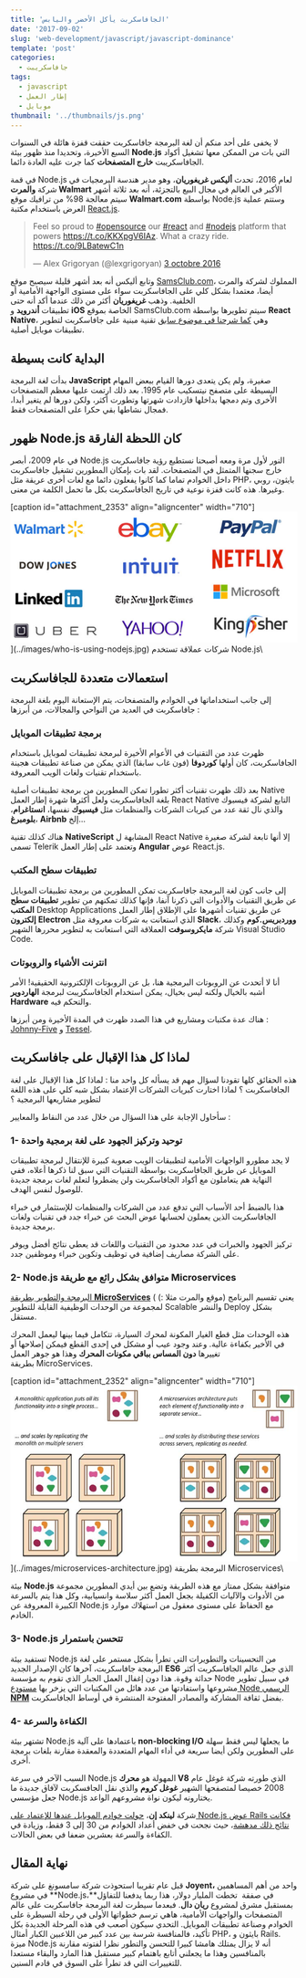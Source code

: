 ```yaml
---
title: 'الجافاسكربت يأكل الأخضر واليابس'
date: '2017-09-02'
slug: 'web-development/javascript/javascript-dominance'
template: 'post'
categories:
  - جافاسكريبت
tags:
  - javascript
  - إطار العمل
  - موبايل
thumbnail: '../thumbnails/js.png'
---
```


لا يخفى على أحد منكم أن لغة البرمجة جافاسكربت حققت قفزة هائلة في السنوات السبع الأخيرة، وتحديدا منذ ظهور بيئة **Node.js** التي بات من الممكن معها تشغيل أكواد الجافاسكريبت **خارج المتصفحات** كما جرت عليه العادة دائما.

في قمة Node.js لعام 2016، تحدث **أليكس غريغوريان**، وهو مدير هندسة البرمجيات في شركة **والمرت Walmart** الأكبر في العالم في مجال البيع بالتجزئة، أنه بعد ثلاثة أشهر سيتم معالجة 98% من ترافيك موقع **Walmart.com** بواسطة Node.js وستتم عملية العرض باستخدام مكتبة [React.js](/web-development/javascript/react-javascript-library/).

<blockquote class="twitter-tweet" data-cards="hidden" data-lang="fr"><p dir="ltr" lang="en">Feel so proud to <a href="https://twitter.com/hashtag/opensource?src=hash">#opensource</a> our <a href="https://twitter.com/hashtag/react?src=hash">#react</a> and <a href="https://twitter.com/hashtag/nodejs?src=hash">#nodejs</a> platform that powers <a href="https://t.co/KKXpgV6IAz">https://t.co/KKXpgV6IAz</a>. What a crazy ride. <a href="https://t.co/9LBatewC1n">https://t.co/9LBatewC1n</a></p>— Alex Grigoryan (@lexgrigoryan) <a href="https://twitter.com/lexgrigoryan/status/782982368374108160">3 octobre 2016</a></blockquote>

وتابع أليكس أنه بعد أشهر قليلة سيصبح موقع [SamsClub.com](https://www.samsclub.com/)، المملوك لشركة والمرت أيضا، معتمدا بشكل كلي على الجافاسكربت سواء على مستوى الواجهة الأمامية أو الخلفية. وذهب **غريغوريان** أكثر من ذلك عندما أكد أنه حتى تطبيقات **أندرويد** و **iOS** الخاصة بموقع SamsClub.com سيتم تطويرها بواسطة **React Native**، وهي [كما شرحنا في موضوع سابق](https://www.tutomena.com/web-development/javascript/%d9%85%d9%82%d8%af%d9%85%d8%a9-%d8%b9%d9%86-react-native/) تقنية مبنية على جافاسكربت لتطوير تطبيقات موبايل أصلية.

## البداية كانت بسيطة

بدأت لغة البرمجة **JavaScript** صغيرة، ولم يكن يتعدى دورها القيام ببعض المهام البسيطة على متصفح نيتسكيب عام 1995. بعد ذلك ارتمت عليها معظم المتصفحات الأخرى وتم دمجها بداخلها فازدادت شهرتها وتطورت أكثر، ولكن دورها لم يتغير أبدا، فمجال نشاطها بقي حكرا على المتصفحات فقط.

## ظهور Node.js كان اللحظة الفارقة

في عام 2009، أبصر Node.js النور لأول مرة ومعه أصبحنا نستطيع رؤية جافاسكربت خارج سجنها المتمثل في المتصفحات. لقد بات بإمكان المطورين تشغيل جافاسكربت داخل الخوادم تماما كما كانوا يفعلون دائما مع لغات أخرى عريقة مثل PHP، بايثون، روبي وغيرها. هذه كانت قفزة نوعية في تاريخ الجافاسكربت بكل ما تحمل الكلمة من معنى.

[caption id="attachment_2353" align="aligncenter" width="710"]![شركات عملاقة تستخدم Node.js](../images/who-is-using-nodejs.jpg)](../images/who-is-using-nodejs.jpg) شركات عملاقة تستخدم Node.js\

## استعمالات متعددة للجافاسكربت

إلى جانب استخداماتها في الخوادم والمتصفحات، يتم الإستعانة اليوم بلغة البرمجة جافاسكربت في العديد من النواحي والمجالات، من أبرزها :

### برمجة تطبيقات الموبايل

ظهرت عدد من التقنيات في الأعوام الأخيرة لبرمجة تطبيقات لموبايل باستخدام الجافاسكربت، كان أولها **كوردوفا** (فون غاب سابقا) الذي يمكن من صناعة تطبيقات هجينة باستخدام تقنيات ولغات الويب المعروفة.

بعد ذلك ظهرت تقنيات أكثر تطورا تمكن المطورين من برمجة تطبيقات أصلية Native بلغة الجافاسكربت ولعل أكثرها شهرة إطار العمل React Native التابع لشركة فيسبوك والذي نال ثقة عدد من كبريات الشركات والمنظمات مثل **فيسبوك** نفسها، **انستاغرام**، **بلومبرغ**، **Airbnb** إلخ...

هناك كذلك تقنية **NativeScript** المشابهة ل React Native إلا أنها تابعة لشركة صغيرة تسمى Telerik وتعتمد على إطار العمل **Angular** عوض React.js.

### تطبيقات سطح المكتب

إلى جانب كون لغة البرمجة جافاسكربت تمكن المطورين من برمجة تطبيقات الموبايل عن طريق التقنيات والأدوات التي ذكرنا آنفا، فإنها كذلك تمكنهم من تطوير **تطبيقات سطح المكتب** Desktop Applications عن طريق تقنيات أشهرها على الإطلاق إطار العمل **إلكترون** **Electron** الذي استعانت به شركات معروفة مثل **Slack**، **ووردبريس.كوم** وكذلك شركة **مايكروسوفت** العملاقة التي استعانت به لتطوير محررها الشهير Visual Studio Code.

### انترنت الأشياء والروبوتات

أنا لا أتحدث عن الروبوتات البرمجية هنا، بل عن الروبوتات الإلكترونية الحقيقية! الأمر أشبه بالخيال ولكنه ليس بخيال، يمكن استخدام الجافاسكريبت لبرمجة **الهاردوير Hardware** والتحكم فيه.

هناك عدة مكتبات ومشاريع في هذا الصدد ظهرت في المدة الأخيرة ومن أبرزها : [Johnny-Five](http://johnny-five.io/) و [Tessel](https://tessel.io/).

## لماذا كل هذا الإقبال على جافاسكربت

هذه الحقائق كلها تقودنا لسؤال مهم قد يسأله كل واحد منا : لماذا كل هذا الإقبال على لغة الجافاسكربت ؟ لماذا اختارت كبريات الشركات الإعتماد بشكل شبه كلي على هذه اللغة لتطوير مشاريعها البرمجية ؟

سأحاول الإجابة على هذا السؤال من خلال عدد من النقاط والمعايير :

### 1- توحيد وتركيز الجهود على لغة برمجية واحدة

لا يجد مطورو الواجهات الأمامية لتطبيقات الويب صعوبة كبيرة للإنتقال لبرمجة تطبيقات الموبايل عن طريق الجافاسكربت بواسطة التقنيات التي سبق لنا ذكرها أعلاه، ففي النهاية هم يتعاملون مع أكواد الجافاسكربت ولن يضطروا لتعلم لغات برمجة جديدة للوصول لنفس الهدف.

هذا بالضبط أحد الأسباب التي تدفع عدد من الشركات والمنظمات للإستثمار في خبراء الجافاسكربت الذين يعملون لحسابها عوض البحث عن خبراء جدد في تقنيات ولغات برمجة جديدة.

تركيز الجهود والخبرات في عدد محدود من التقنيات واللغات قد يعطي نتائج أفضل ويوفر على الشركة مصاريف إضافية في توظيف وتكوين خبراء وموظفين جدد.

### 2- Node.js متوافق بشكل رائع مع طريقة Microservices

[البرمجة والتطوير بطريقة **MicroServices**](https://www.manshar.com/articles/%D8%A8%D9%86%D8%A7%D8%A1-%D8%A7%D9%84%D9%85%D9%88%D8%A7%D9%82%D8%B9-%D8%A8%D8%B7%D8%B1%D9%8A%D9%82%D8%A9-microservices=2y4bbOaxfqRmBMsQxbS5Jg/read/) يعني تقسيم البرنامج (موقع والمرت مثلا :) ) لمجموعة من الوحدات الوظيفية القابلة للتطوير Scalable والنشر Deploy بشكل مستقل.

هذه الوحدات مثل قطع الغيار المكونة لمحرك السيارة، تتكامل فيما بينها ليعمل المحرك في الأخير بكفاءة عالية. وعند وجود عيب أو مشكل في إحدى القطع فيمكن إصلاحها أو تغييرها **دون المساس بباقي مكونات المحرك** وهذا هو جوهر العمل بطريقة MicroServices.

[caption id="attachment_2352" align="aligncenter" width="710"]![البرمجة بطريقة Microservices](../images/microservices-architecture.jpg)](../images/microservices-architecture.jpg) البرمجة بطريقة Microservices\

بيئة **Node.js** متوافقة بشكل ممتاز مع هذه الطريقة وتضع بين أيدي المطورين مجموعة من الأدوات والآليات الكفيلة بجعل العمل أكثر سلاسة وانسيابية، وكل هذا يتم بالسرعة الكبيرة المعروفة عن Node.js مع الحفاظ على مستوى معقول من استهلاك موارد الخادم.

### 3- Node.js تتحسن باستمرار

تستفيد بيئة Node.js من التحسينات والتطويرات التي تطرأ بشكل مستمر على لغة البرمجة جافاسكربت، آخرها كان الإصدار الجديد **ES6** الذي جعل عالم الجافاسكربت أكثر حداثة وقوة. هذا دون إغفال العمل الجبار الذي تقوم به مؤسسة Node في سبيل تطوير مشروعها واستفادتها من عدد هائل من المكتبات التي يزخر بها [مستودع Node الرسمي **NPM**](https://www.npmjs.com/) بفضل ثقافة المشاركة والمصادر المفتوحة المنتشرة في أوساط الجافاسكربت.

### 4- الكفاءة والسرعة

تشتهر بيئة Node.js باعتمادها على آلية **non-blocking I/O** ما يجعلها ليس فقط سهلة على المطورين ولكن أيضا سريعة في أداء المهام المتعددة والمعقدة مقارنة بلغات برمجة أخرى.

السبب الآخر في سرعة Node.js المهولة هو **محرك V8** الذي طورته شركة غوغل عام 2008 خصيصا لمتصفحها الشهير **غوغل كروم** والذي نقل الجافسكربت لآفاق جديدة ما جعل مؤسسي Node.js يختارونه ليكون نواة مشروعهم الواعد.

شركة **لينكد إن**، [حولت خوادم الموبايل عندها للإعتماد على Node.js عوض Rails فكانت نتائج ذلك مدهشة](http://highscalability.com/blog/2012/10/4/linkedin-moved-from-rails-to-node-27-servers-cut-and-up-to-2.html)، حيث نجحت في خفض أعداد الخوادم من 30 إلى 3 فقط، وزيادة في الكفاءة والسرعة بعشرين ضعفا في بعض الحالات.

## نهاية المقال

قبل عام تقريبا استحوذت شركة سامسونغ على شركة **Joyent،** واحد من أهم المساهمين في مشروع **Node.js،**في صفقة  تخطت المليار دولار، هذا ربما يدفعنا للتفاؤل بمستقبل مشرق لمشروع **ريان دال**. فبعدما سيطرت لغة البرمجة جافاسكربت على عالم المتصفحات والواجهات الأمامية، هاهي ترسم خطواتها الأولى في رحلة السيطرة على الخوادم وصناعة تطبيقات الموبايل. التحدي سيكون أصعب في هذه المرحلة الجديدة بكل تأكيد، فالمنافسة شرسة بين عدد كبير من اللاعبين الكبار أمثال PHP، بايثون و Rails. ميزة Node.js أنه لا يزال يمتلك هامشا كبيرا للتحسن والتطور نظرا لفتوته مقارنة بالمنافسين وهذا ما يجعلني أتابع باهتمام كبير مستقبل هذا المارد والبقاء مستعدا للتغييرات التي قد تطرأ على السوق في قادم السنين.
